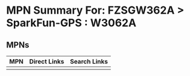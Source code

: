



# MPN Summary For: FZSGW362A > SparkFun-GPS : W3062A

## MPNs
  

|MPN|Direct Links|Search Links|
| :--- | :--- | :--- |
||||
